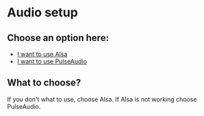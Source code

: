 # Audio setup
## Choose an option here:

* [I want to use Alsa](alsa.md)
* [I want to use PulseAudio](pulse.md)

## What to choose?

If you don't what to use, choose Alsa.
If Alsa is not working choose PulseAudio.
